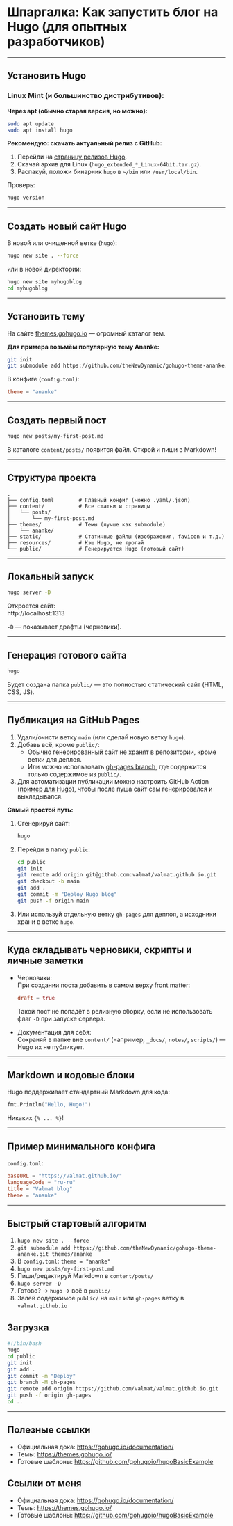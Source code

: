 # Шпаргалка: Как запустить блог на **Hugo** (для опытных разработчиков)

---

## Установить Hugo

### Linux Mint (и большинство дистрибутивов):

**Через apt (обычно старая версия, но можно):**
```sh
sudo apt update
sudo apt install hugo
```

**Рекомендую: скачать актуальный релиз с GitHub:**
1. Перейди на [страницу релизов Hugo](https://github.com/gohugoio/hugo/releases/latest).
2. Скачай архив для Linux (`hugo_extended_*_Linux-64bit.tar.gz`).
3. Распакуй, положи бинарник `hugo` в `~/bin` или `/usr/local/bin`.

Проверь:
```sh
hugo version
```

---

## Создать новый сайт Hugo

В новой или очищенной ветке (`hugo`):

```sh
hugo new site . --force
```
или в новой директории:
```sh
hugo new site myhugoblog
cd myhugoblog
```

---

## Установить тему

На сайте [themes.gohugo.io](https://themes.gohugo.io/) — огромный каталог тем.

**Для примера возьмём популярную тему Ananke:**

```sh
git init
git submodule add https://github.com/theNewDynamic/gohugo-theme-ananke.git themes/ananke
```

В конфиге (`config.toml`):
```toml
theme = "ananke"
```

---

## Создать первый пост

```sh
hugo new posts/my-first-post.md
```
В каталоге `content/posts/` появится файл. Открой и пиши в Markdown!

---

## Структура проекта

```
.
├── config.toml        # Главный конфиг (можно .yaml/.json)
├── content/           # Все статьи и страницы
│   └── posts/
│       └── my-first-post.md
├── themes/            # Темы (лучше как submodule)
│   └── ananke/
├── static/            # Статичные файлы (изображения, favicon и т.д.)
├── resources/         # Кэш Hugo, не трогай
└── public/            # Генерируется Hugo (готовый сайт)
```

---

## Локальный запуск

```sh
hugo server -D
```
Откроется сайт:  
http://localhost:1313

`-D` — показывает драфты (черновики).

---

## Генерация готового сайта

```sh
hugo
```
Будет создана папка `public/` — это полностью статический сайт (HTML, CSS, JS).

---

## Публикация на GitHub Pages

1. Удали/очисти ветку `main` (или сделай новую ветку `hugo`).
2. Добавь всё, кроме `public/`:
    - Обычно генерированный сайт не хранят в репозитории, кроме ветки для деплоя.
    - Или можно использовать [gh-pages branch](https://gohugo.io/hosting-and-deployment/hosting-on-github/), где содержится только содержимое из `public/`.
3. Для автоматизации публикации можно настроить GitHub Action ([пример для Hugo](https://github.com/peaceiris/actions-hugo)), чтобы после пуша сайт сам генерировался и выкладывался.

**Самый простой путь:**  
1. Сгенерируй сайт:
    ```sh
    hugo
    ```
2. Перейди в папку `public`:
    ```sh
    cd public
    git init
    git remote add origin git@github.com:valmat/valmat.github.io.git
    git checkout -b main
    git add .
    git commit -m "Deploy Hugo blog"
    git push -f origin main
    ```
3. Или используй отдельную ветку `gh-pages` для деплоя, а исходники храни в ветке `hugo`.

---

## Куда складывать черновики, скрипты и личные заметки

- Черновики:  
  При создании поста добавить в самом верху front matter:
  ```toml
  draft = true
  ```
  Такой пост не попадёт в релизную сборку, если не использовать флаг `-D` при запуске сервера.

- Документация для себя:  
  Сохраняй в папке вне `content/` (например, `_docs/`, `notes/`, `scripts/`) — Hugo их не публикует.

---

## Markdown и кодовые блоки

Hugo поддерживает стандартный Markdown для кода:

```go
fmt.Println("Hello, Hugo!")
```

Никаких `{% ... %}`!

---

## Пример минимального конфига

`config.toml`:
```toml
baseURL = "https://valmat.github.io/"
languageCode = "ru-ru"
title = "Valmat blog"
theme = "ananke"
```

---

## Быстрый стартовый алгоритм

1. `hugo new site . --force`
2. `git submodule add https://github.com/theNewDynamic/gohugo-theme-ananke.git themes/ananke`
3. В `config.toml`: `theme = "ananke"`
4. `hugo new posts/my-first-post.md`
5. Пиши/редактируй Markdown в `content/posts/`
6. `hugo server -D`
7. Готово? → `hugo` → всё в `public/`
8. Залей содержимое `public/` на `main` или `gh-pages` ветку в `valmat.github.io`

## Загрузка

```bash
#!/bin/bash
hugo
cd public
git init
git add .
git commit -m "Deploy"
git branch -M gh-pages
git remote add origin https://github.com/valmat/valmat.github.io.git
git push -f origin gh-pages
cd ..
```

---

## Полезные ссылки
- Официальная дока: https://gohugo.io/documentation/
- Темы: https://themes.gohugo.io/
- Готовые шаблоны: https://github.com/gohugoio/hugoBasicExample

## Ссылки от меня
- Официальная дока: https://gohugo.io/documentation/
- Темы: https://themes.gohugo.io/
- Готовые шаблоны: https://github.com/gohugoio/hugoBasicExample

